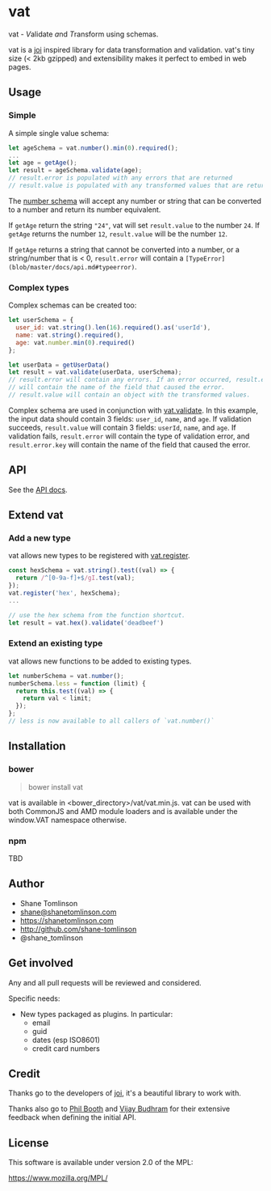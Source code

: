 # vat
vat - *V*alidate *a*nd *T*ransform using schemas.

vat is a [joi](https://github.com/spumko/joi) inspired library for
data transformation and validation. vat's tiny size (< 2kb gzipped) and extensibility
makes it perfect to embed in web pages.

## Usage
### Simple
A simple single value schema:

```js
let ageSchema = vat.number().min(0).required();
...
let age = getAge();
let result = ageSchema.validate(age);
// result.error is populated with any errors that are returned
// result.value is populated with any transformed values that are returned.
```

The [number schema](blob/master/docs/api.md#number) will accept any number
or string that can be converted to a number and return its number equivalent.

If `getAge` return the string `"24"`, vat will set `result.value` to
the number `24`. If `getAge` returns the number `12`, `result.value` will be
the number `12`.

If `getAge` returns a string that cannot be converted into a number, or a
string/number that is < 0, `result.error` will contain a
`[TypeError](blob/master/docs/api.md#typeerror)`.

### Complex types
Complex schemas can be created too:

```js
let userSchema = {
  user_id: vat.string().len(16).required().as('userId'),
  name: vat.string().required(),
  age: vat.number.min(0).required()
};

let userData = getUserData()
let result = vat.validate(userData, userSchema);
// result.error will contain any errors. If an error occurred, result.error.key
// will contain the name of the field that caused the error.
// result.value will contain an object with the transformed values.
```

Complex schema are used in conjunction with [vat.validate](blob/master/docs/api.md#validatedata-schema).
In this example, the input data should contain 3 fields: `user_id`, `name`, and `age`.
If validation succeeds, `result.value` will contain 3 fields: `userId`, `name`, and `age`.
If validation fails, `result.error` will contain the type of validation error, and
`result.error.key` will contain the name of the field that caused the error.

## API
See the [API docs](docs/api.md).

## Extend vat
### Add a new type
vat allows new types to be registered with [vat.register](blob/master/docs/api.md#registertypename-schema).

```js
const hexSchema = vat.string().test((val) => {
  return /^[0-9a-f]+$/gI.test(val);
});
vat.register('hex', hexSchema);
...

// use the hex schema from the function shortcut.
let result = vat.hex().validate('deadbeef')
```

### Extend an existing type
vat allows new functions to be added to existing types.

```js
let numberSchema = vat.number();
numberSchema.less = function (limit) {
  return this.test((val) => {
    return val < limit;
  });
};
// less is now available to all callers of `vat.number()`
```

## Installation

### bower
> bower install vat

vat is available in &lt;bower_directory&gt;/vat/vat.min.js.
vat can be used with both CommonJS and AMD module loaders and is
available under the window.VAT namespace otherwise.

### npm
TBD


## Author
* Shane Tomlinson
* shane@shanetomlinson.com
* https://shanetomlinson.com
* http://github.com/shane-tomlinson
* @shane_tomlinson

## Get involved

Any and all pull requests will be reviewed and considered.

Specific needs:

* New types packaged as plugins. In particular:
  * email
  * guid
  * dates (esp ISO8601)
  * credit card numbers

## Credit
Thanks go to the developers of [joi](https://github.com/hapijs/joi), it's
a beautiful library to work with.

Thanks also go to [Phil Booth](https://github.com/philbooth) and
[Vijay Budhram](https://github.com/vbudhram) for their extensive feedback
when defining the initial API.

## License
This software is available under version 2.0 of the MPL:

  https://www.mozilla.org/MPL/


